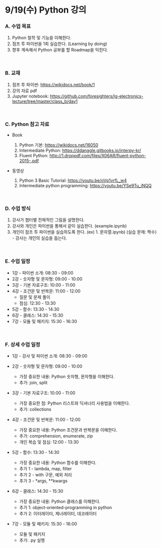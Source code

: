 # 9/19(수) Python 강의


### A. 수업 목표

  1. Python 철학 및 기능을 이해한다.
  2. 점프 투 파이썬을 1회 실습한다. (Learning by doing)
  3. 향후 계속해서 Python 공부를 할 Roadmap을 익힌다.

<br>


### B. 교재

  1. 점프 투 파이썬: https://wikidocs.net/book/1
  2. 강의 자료 pdf
  3. Jupyter notebook: https://github.com/foresighters/lg-electronics-lecture/tree/master/class_b/day1

<br>

### C. Python 참고 자료

- Book
  1. Python 기본: https://wikidocs.net/16050
  2. Intermediate Python: https://ddanggle.gitbooks.io/interpy-kr/
  3. Fluent Python: http://1.droppdf.com/files/X06AR/fluent-python-2015-.pdf


- 동영상
  1. Python 3 Basic Tutorial: https://youtu.be/oVp1vrfL_w4
  2. Intermediate python programming: https://youtu.be/YSe9Tu_iNQQ

<br>



### D. 수업 방식

  1. 강사가 챕터별 전체적인 그림을 설명한다.
  2. 강사와 개인은 파이썬을 통해서 같이 실습한다. (example.ipynb)
  3. 개인이 점프 투 파이썬을 실습하도록 한다. (ex) 1. 문자열.ipynb)
     (실습 문제: 짝수)
    - 강사는 개인의 실습을 돕는다.

<br>

### E. 수업 일정

- 1강 - 파이썬 소개: 08:30 - 09:00
- 2강 - 숫자형 및 문자형: 09:00 - 10:00
- 3강 - 기본 자료구조: 10:00 - 11:00
- 4강 - 조건문 및 반복문: 11:00 - 12:00
    - 질문 및 문제 풀이
    - 점심: 12:30 - 13:30
- 5강 - 함수: 13:30 - 14:30
- 6강 - 클래스: 14:30 - 15:30
- 7강 - 모듈 및 패키지: 15:30 - 16:30

<br>

### F. 상세 수업 일정

-  1강 - 강사 및 파이썬 소개: 08:30 - 09:00<br/>
-  2강 - 숫자형 및 문자형: 09:00 - 10:00
    - 가장 중요한 내용: Python 숫자형, 문자형을 이해한다.
    - 추가: join, split<br/>
-  3강 - 기본 자료구조: 10:00 - 11:00
     - 가장 중요한 점: Python 리스트와 딕셔너리 사용법을 이해한다.
     - 추가: collections<br/>
-  4강 - 조건문 및 반복문: 11:00 - 12:00
    - 가장 중요한 내용: Python 조건문과 반복문을 이해한다.
    - 추가: comprehension, enumerate, zip
    - 개인 복습 및 점심: 12:00 - 13:30<br/>

-  5강 - 함수: 13:30 - 14:30
      - 가장 중요한 내용: Python 함수를 이해한다.
      - 추가 1 - lambda, map, filter
      - 추가 2 - with 구문, 예외 처리
      - 추가 3 - \*args, \**kwargs<br/>

-  6강 - 클래스: 14:30 - 15:30
      - 가장 중요한 내용: Python 클래스를 이해한다.
      - 추가 1: object-oriented-programming in python
      - 추가 2: 이터레이터, 제너레이터, 데코레이터<br/>

-  7강 - 모듈 및 패키지: 15:30 - 16:00
      - 모듈 및 패키지
      - 추가: .py 실행
